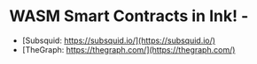 # WASM Smart Contracts in Ink! - 




- [Subsquid: https://subsquid.io/](https://subsquid.io/)
- [TheGraph: https://thegraph.com/](https://thegraph.com/)

